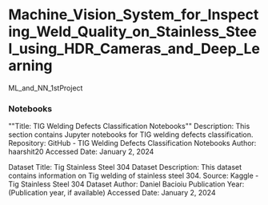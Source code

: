 # Machine_Vision_System_for_Inspecting_Weld_Quality_on_Stainless_Steel_using_HDR_Cameras_and_Deep_Learning
 ML_and_NN_1stProject

### Notebooks
""Title: TIG Welding Defects Classification Notebooks""
Description: This section contains Jupyter notebooks for TIG welding defects classification.
Repository: GitHub - TIG Welding Defects Classification Notebooks
Author: haarshit20
Accessed Date: January 2, 2024

Dataset
Title: Tig Stainless Steel 304 Dataset
Description: This dataset contains information on Tig welding of stainless steel 304.
Source: Kaggle - Tig Stainless Steel 304 Dataset
Author: Daniel Bacioiu
Publication Year: (Publication year, if available)
Accessed Date: January 2, 2024
